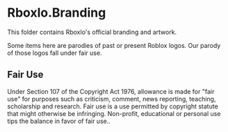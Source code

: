 # Rboxlo.Branding

This folder contains Rboxlo's official branding and artwork.

Some items here are parodies of past or present Roblox logos. Our parody of those logos fall under fair use.

## Fair Use
Under Section 107 of the Copyright Act 1976, allowance is made for "fair use" for purposes such as criticism, comment, news reporting, teaching, scholarship and research. Fair use is a use permitted by copyright statute that might otherwise be infringing. Non-profit, educational or personal use tips the balance in favor of fair use..
